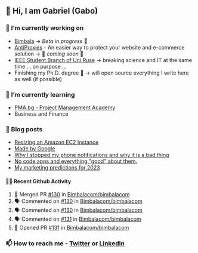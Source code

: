 ## 👋 Hi, I am Gabriel (Gabo)

### 🔭 I’m currently working on
- [Bimbala](https://bimbala.com/) -> *Beta in progress* 🚀
- [AntiProxies](https://antiproxies.com/) - An easier way to protect your website and e-commerce solution -> 🚀 *coming soon* 🚀
- [IEEE Student Branch of Uni Ruse](https://github.com/IEEE-Student-Branch-of-Uni-Ruse) -> breaking science and IT at the same time ... on purpose ...
- Finishing my Ph.D. degree 🤔 -> will open source everything I write here as well (if possible)

### 🌱 I’m currently learning
- [PMA.bg - Project Management Academy](https://pma.bg/)
- Business and Finance

### 📖 Blog posts
<!-- BLOG-POST-LIST:START -->
- [Resizing an Amazon EC2 Instance](https://mrgkanev.eu/posts/resizing-an-amazon-ec2-instance/)
- [Made by Google](https://mrgkanev.eu/posts/made-by-google/)
- [Why I stopped my phone notifications and why it is a bad thing](https://mrgkanev.eu/posts/why-i-stopped-my-phone-notifications/)
- [No code apps and everything &quot;good&quot; about them.](https://mrgkanev.eu/posts/no-code-apps-and-everything-good-about-them/)
- [My marketing predictions for 2023](https://mrgkanev.eu/posts/my-marketing-predictions-for-2023/)
<!-- BLOG-POST-LIST:END -->

#### 🧑‍💻 Recent Github Activity

<!--START_SECTION:activity-->
1. 🎉 Merged PR [#130](https://github.com/Bimbalacom/bimbalacom/pull/130) in [Bimbalacom/bimbalacom](https://github.com/Bimbalacom/bimbalacom)
2. 🗣 Commented on [#130](https://github.com/Bimbalacom/bimbalacom/pull/130#issuecomment-1740997438) in [Bimbalacom/bimbalacom](https://github.com/Bimbalacom/bimbalacom)
3. 🗣 Commented on [#130](https://github.com/Bimbalacom/bimbalacom/pull/130#issuecomment-1738734717) in [Bimbalacom/bimbalacom](https://github.com/Bimbalacom/bimbalacom)
4. 🗣 Commented on [#131](https://github.com/Bimbalacom/bimbalacom/pull/131#issuecomment-1737031318) in [Bimbalacom/bimbalacom](https://github.com/Bimbalacom/bimbalacom)
5. 💪 Opened PR [#131](https://github.com/Bimbalacom/bimbalacom/pull/131) in [Bimbalacom/bimbalacom](https://github.com/Bimbalacom/bimbalacom)
<!--END_SECTION:activity-->


### 📫 How to reach me - [Twitter](https://twitter.com/mrgkanev) or [LinkedIn](https://www.linkedin.com/in/mrgkanev) 
